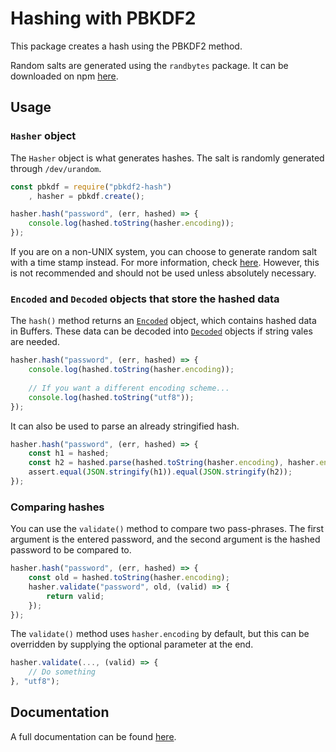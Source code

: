 # Hashing with PBKDF2
This package creates a hash using the PBKDF2 method. 

Random salts are generated using the `randbytes` package. It can be downloaded on npm [here](https://www.npmjs.com/package/randbytes).

## Usage
### `Hasher` object
The `Hasher` object is what generates hashes. The salt is randomly generated through `/dev/urandom`.

```javascript
const pbkdf = require("pbkdf2-hash")
    , hasher = pbkdf.create();

hasher.hash("password", (err, hashed) => {
    console.log(hashed.toString(hasher.encoding));
});
```

If you are on a non-UNIX system, you can choose to generate random salt with a time stamp instead. For more information, check [here](https://tylerhslee.github.io/pbkdf2-hash/Hasher.html). However, this is not recommended and should not be used unless absolutely necessary.

### `Encoded` and `Decoded` objects that store the hashed data
The `hash()` method returns an [`Encoded`](https://tylerhslee.github.io/pbkdf2-hash/Encoded.html) object, which contains hashed data in Buffers. These data can be decoded into [`Decoded`](https://tylerhslee.github.io/pbkdf2-hash/Hasher.html) objects if string vales are needed.

```javascript
hasher.hash("password", (err, hashed) => {
    console.log(hashed.toString(hasher.encoding));
    
    // If you want a different encoding scheme...
    console.log(hashed.toString("utf8"));
});
```

It can also be used to parse an already stringified hash.
```javascript
hasher.hash("password", (err, hashed) => {
    const h1 = hashed;
    const h2 = hashed.parse(hashed.toString(hasher.encoding), hasher.encoding);
    assert.equal(JSON.stringify(h1)).equal(JSON.stringify(h2));
});
```

### Comparing hashes
You can use the `validate()` method to compare two pass-phrases. The first argument is the entered password, and the second argument is the hashed password to be compared to.

```javascript
hasher.hash("password", (err, hashed) => {
    const old = hashed.toString(hasher.encoding);
    hasher.validate("password", old, (valid) => {
        return valid;
    });
});
```

The `validate()` method uses `hasher.encoding` by default, but this can be overridden by supplying the optional parameter at the end.

```javascript
hasher.validate(..., (valid) => {
    // Do something
}, "utf8");
```

## Documentation
A full documentation can be found [here](https://tylerhslee.github.io/pbkdf2-hash/index.html).
